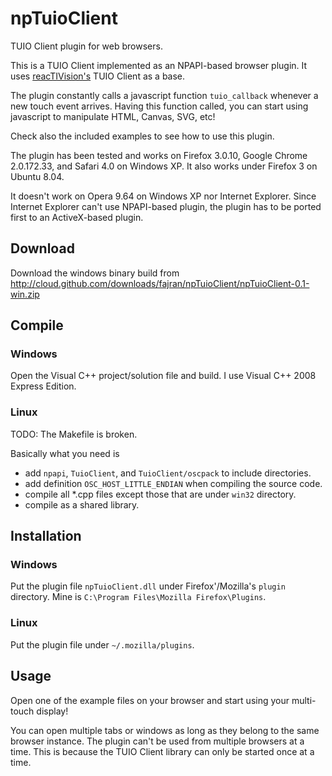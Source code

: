 npTuioClient
============

TUIO Client plugin for web browsers.

This is a TUIO Client implemented as an NPAPI-based browser plugin. It
uses [reacTIVision's](http://reactivision.sourceforge.net/) TUIO
Client as a base.

The plugin constantly calls a javascript function `tuio_callback`
whenever a new touch event arrives. Having this function called, you
can start using javascript to manipulate HTML, Canvas, SVG, etc!

Check also the included examples to see how to use this plugin.

The plugin has been tested and works on Firefox 3.0.10, Google Chrome
2.0.172.33, and Safari 4.0 on Windows XP. It also works under Firefox
3 on Ubuntu 8.04.

It doesn't work on Opera 9.64 on Windows XP nor Internet Explorer.
Since Internet Explorer can't use NPAPI-based plugin, the plugin has
to be ported first to an ActiveX-based plugin.

Download
--------

Download the windows binary build from
<http://cloud.github.com/downloads/fajran/npTuioClient/npTuioClient-0.1-win.zip>

Compile
-------

### Windows

Open the Visual C++ project/solution file and build. I use Visual C++
2008 Express Edition.

### Linux

TODO: The Makefile is broken.

Basically what you need is

* add `npapi`, `TuioClient`, and `TuioClient/oscpack` to include directories.
* add definition `OSC_HOST_LITTLE_ENDIAN` when compiling the source code.
* compile all *.cpp files except those that are under `win32` directory.
* compile as a shared library.

Installation
------------

### Windows

Put the plugin file `npTuioClient.dll` under Firefox'/Mozilla's
`plugin` directory. Mine is `C:\Program Files\Mozilla
Firefox\Plugins`.

### Linux

Put the plugin file under `~/.mozilla/plugins`.

Usage
-----

Open one of the example files on your browser and start using your
multi-touch display!

You can open multiple tabs or windows as long as they belong to the
same browser instance. The plugin can't be used from multiple browsers
at a time. This is because the TUIO Client library can only be started
once at a time.


